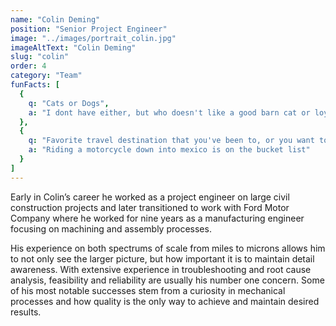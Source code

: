 ```yaml
---
name: "Colin Deming"
position: "Senior Project Engineer"
image: "../images/portrait_colin.jpg"
imageAltText: "Colin Deming"
slug: "colin"
order: 4
category: "Team"
funFacts: [
  {
    q: "Cats or Dogs",
    a: "I dont have either, but who doesn't like a good barn cat or loyal dog?"
  },
  {
    q: "Favorite travel destination that you've been to, or you want to go?",
    a: "Riding a motorcycle down into mexico is on the bucket list"
  }
]
---
```


Early in Colin’s career he worked as a project engineer on large civil construction projects and later transitioned to work with Ford Motor Company where he worked for nine years as a manufacturing engineer focusing on machining and assembly processes.  

His experience on both spectrums of scale from miles to microns allows him to not only see the larger picture, but how important it is to maintain detail awareness.  With extensive experience in troubleshooting and root cause analysis, feasibility and reliability are usually his number one concern.  Some of his most notable successes stem from a curiosity in mechanical processes and how quality is the only way to achieve and maintain desired results.    